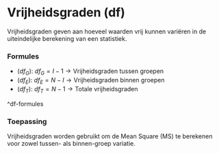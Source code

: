 # Vrijheidsgraden (df)
Vrijheidsgraden geven aan hoeveel waarden vrij kunnen variëren in de uiteindelijke berekening van een statistiek.

### Formules

- $(df_G)$: $df_G = I - 1 → \text{Vrijheidsgraden tussen groepen}$ 
- $(df_E)$: $df_E = N - I → \text{Vrijheidsgraden binnen groepen}$
- $(df_T)$: $df_T = N - 1 → \text{Totale vrijheidsgraden}$

^df-formules



### Toepassing
Vrijheidsgraden worden gebruikt om de Mean Square (MS) te berekenen voor zowel tussen- als binnen-groep variatie.
